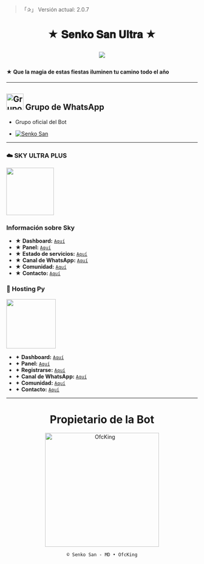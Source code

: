 > 「✰」 Versión actual: 2.0.7

<h1 align="center">★ 𝐒𝐞𝐧𝐤𝐨 𝐒𝐚𝐧 𝐔𝐥𝐭𝐫𝐚 ★</p>
<p>
        <img src= "https://qu.ax/uYpQa.jpg">
    </p>

#### ★ Que la magia de estas fiestas iluminen tu camino todo el año

---

## <img src="https://static.wikia.nocookie.net/nyancat/images/d/d3/Nyan-cat.gif/revision/latest/scale-to-width-down/400?cb=20131231222500&path-prefix=es" alt="Grupo" width="45" height="43"> Grupo de WhatsApp

- Grupo oficial del Bot

* <a href="https://chat.whatsapp.com/GkuIuySiMwb4qJGl3UJtcZ"><img alt="Senko San" src="https://img.shields.io/badge/Senko-San-25D366?style=for-the-badge&logo=whatsapp&logoColor=white"/></a>

---

### ☁️ SKY ULTRA PLUS 

<a href="https://dash.skyultraplus.com"><img src="https://qu.ax/wbJoB.png" height="125px"></a>

### Información sobre Sky
- ★ **Dashboard:** [`Aquí`](https://dash.skyultraplus.com)
- ★ **Panel:** [`Aquí`](https://panel.skyultraplus.com)
- ★ **Estado de servicios:** [`Aquí`](https://estado.skyultraplus.com)
- ★ **Canal de WhatsApp:** [`Aquí`](https://whatsapp.com/channel/0029VakUvreFHWpyWUr4Jr0g)
- ★ **Comunidad:** [`Aquí`](https://chat.whatsapp.com/JPwcXvPEUwlEOyjI3BpYys)
- ★ **Contacto:** [`Aquí`](https://wa.me/message/B3KTM5XN2JMRD1)

### 🎇 Hosting Py
<a href="https://dahs.hostingpy.shop/"><img src="https://files.catbox.moe/lr92z2.jpg" height="130px"></a>

- ✦ **Dashboard:** [`Aquí`](https://dahs.hostingpy.shop/)
- ✦ **Panel:** [`Aquí`](https://panel.hostingpy.shop/)
- ✦ **Registrarse:** [`Aquí`](https://dahs.hostingpy.shop/register?ref=DevDiegoHPY)
- ✦ **Canal de WhatsApp:** [`Aquí`](https://whatsapp.com/channel/0029Vak4e1R4NVifmh8Tvi3q)
- ✦ **Comunidad:** [`Aquí`](https://chat.whatsapp.com/HT9YFbWTuqO0DQrq6Xxhvx)
- ✦ **Contacto:** [`Aquí`](https://wa.me/595976126756) 

---

<div align="center">
  <h1 align="center">Propietario de la Bot</h1>

<a href="https://github.com/OfcKing"><img src="https://github.com/OfcKing.png" width="300" height="300" alt="OfcKing"/></a>

`© Senko San - MD • OfcKing`